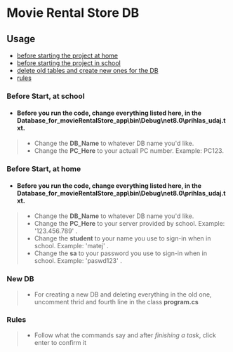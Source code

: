 
# Movie Rental Store DB

 ## Usage
 - [before starting the project at home](#start2)
 - [before starting the project in school](#start1)
 - [delete old tables and create new ones for the DB](#New-DB)
 - [rules](#rules)


### <a name="start1"></a>Before Start, at school
 - #### Before you run the code, change everything listed here, in the Database_for_movieRentalStore_app\bin\Debug\net8.0\prihlas_udaj.txt.
>    - Change the <strong>DB_Name</strong> to whatever DB name you'd like.
>    - Change the <strong>PC_Here</strong> to your actuall PC number. Example: PC123.


### <a name="start2"></a>Before Start, at home
 - #### Before you run the code, change everything listed here, in the Database_for_movieRentalStore_app\bin\Debug\net8.0\prihlas_udaj.txt.
>    - Change the <strong>DB_Name</strong> to whatever DB name you'd like.
>    - Change the <strong>PC_Here</strong> to your server provided by school. Example: '123.456.789' .
>    - Change the <strong>student</strong> to your name you use to sign-in when in school. Example: 'matej' .
>    - Change the <strong>sa</strong> to your password you use to sign-in when in school. Example: 'paswd123' .


 ### <a name="New-DB"></a>New DB
>    - For creating a new DB and deleting everything in the old one,
>       uncomment thrid and fourth line in the class <strong>program.cs</strong>


 ### <a name="rules"></a>Rules
>    - Follow what the commands say and after *finishing a task*, click enter to confirm it

